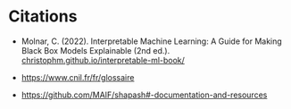 # Citations

- Molnar, C. (2022). Interpretable Machine Learning:
A Guide for Making Black Box Models Explainable (2nd ed.).
[christophm.github.io/interpretable-ml-book/](https://christophm.github.io/interpretable-ml-book/)

- https://www.cnil.fr/fr/glossaire

- https://github.com/MAIF/shapash#-documentation-and-resources